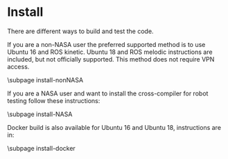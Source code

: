 # Install

There are different ways to build and test the code.

If you are a non-NASA user the preferred supported method is to use Ubuntu 16 and ROS kinetic. Ubuntu 18 and ROS melodic instructions are included, but not officially supported. This method does not require VPN access.

\subpage install-nonNASA

If you are a NASA user and want to install the cross-compiler for robot testing follow these instructions: 

\subpage install-NASA


Docker build is also available for Ubuntu 16 and Ubuntu 18, instructions are in:

\subpage install-docker